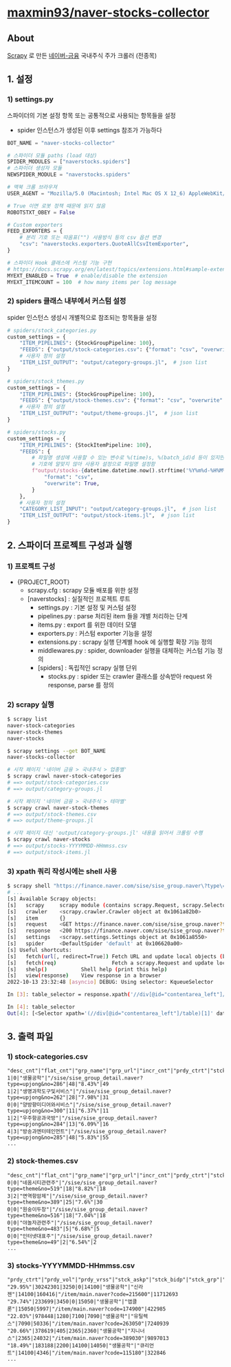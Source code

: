 # [maxmin93/naver-stocks-collector](https://github.com/maxmin93/naver-stocks-collector)

## About

[Scrapy](https://docs.scrapy.org/en/latest/index.html) 로 만든 [네이버-금융](https://finance.naver.com/sise/) 국내주식 주가 크롤러 (전종목)

## 1. 설정

### 1) settings.py

스파이더의 기본 설정 항목 또는 공통적으로 사용되는 항목들을 설정

- spider 인스턴스가 생성된 이후 settings 참조가 가능하다

```python
BOT_NAME = "naver-stocks-collector"

# 스파이더 모듈 paths (load 대상)
SPIDER_MODULES = ["naverstocks.spiders"]
# 스파이더 생성자 모듈
NEWSPIDER_MODULE = "naverstocks.spiders"

# 맥북 크롬 브라우져
USER_AGENT = "Mozilla/5.0 (Macintosh; Intel Mac OS X 12_6) AppleWebKit/537.36 (KHTML, like Gecko) Chrome/106.0.0.0 Safari/537.36"

# True 이면 로봇 정책 때문에 읽지 않음
ROBOTSTXT_OBEY = False

# Custom exporters
FEED_EXPORTERS = {
    # 분리 기호 또는 따옴표("") 사용방식 등의 csv 옵션 변경
    "csv": "naverstocks.exporters.QuoteAllCsvItemExporter",
}

# 스파이더 Hook 클래스에 커스텀 기능 구현
# https://docs.scrapy.org/en/latest/topics/extensions.html#sample-extension
MYEXT_ENABLED = True  # enable/disable the extension
MYEXT_ITEMCOUNT = 100  # how many items per log message
```

### 2) spiders 클래스 내부에서 커스텀 설정

spider 인스턴스 생성시 개별적으로 참조되는 항목들을 설정

```python
# spiders/stock_categories.py
custom_settings = {
    "ITEM_PIPELINES": {StockGroupPipeline: 100},
    "FEEDS": {"output/stock-categories.csv": {"format": "csv", "overwrite": True}},
    # 사용자 정의 설정
    "ITEM_LIST_OUTPUT": "output/category-groups.jl",  # json list
}

# spiders/stock_themes.py
custom_settings = {
    "ITEM_PIPELINES": {StockGroupPipeline: 100},
    "FEEDS": {"output/stock-themes.csv": {"format": "csv", "overwrite": True}},
    # 사용자 정의 설정
    "ITEM_LIST_OUTPUT": "output/theme-groups.jl",  # json list
}

# spiders/stocks.py
custom_settings = {
    "ITEM_PIPELINES": {StockItemPipeline: 100},
    "FEEDS": {
        # 파일명 생성에 사용할 수 있는 변수로 %(time)s, %(batch_id)d 등이 있지만
        # 기호에 알맞지 않아 사용자 설정으로 파일명 설정함
        f"output/stocks-{datetime.datetime.now().strftime('%Y%m%d-%H%M%S')}.csv": {
            "format": "csv",
            "overwrite": True,
        }
    },
    # 사용자 정의 설정
    "CATEGORY_LIST_INPUT": "output/category-groups.jl",  # json list
    "ITEM_LIST_OUTPUT": "output/stock-items.jl",  # json list
}
```

## 2. 스파이더 프로젝트 구성과 실행

### 1) 프로젝트 구성

- {PROJECT_ROOT}
  - scrapy.cfg : scrapy 모듈 배포를 위한 설정
  - [naverstocks] : 실질적인 프로젝트 루트
    - settings.py : 기본 설정 및 커스텀 설정
    - pipelines.py : parse 처리된 item 들을 개별 처리하는 단계
    - items.py : export 를 위한 데이터 모델
    - exporters.py : 커스텀 exporter 기능을 설정
    - extensions.py : scrapy 실행 단계별 hook 에 실행할 확장 기능 정의
    - middlewares.py : spider, downloader 실행을 대체하는 커스텀 기능 정의
    - [spiders] : 독립적인 scrapy 실행 단위
      - stocks.py : spider 또는 crawler 클래스를 상속받아 request 와 response, parse 를 정의

### 2) scrapy 실행

```bash
$ scrapy list
naver-stock-categories
naver-stock-themes
naver-stocks

$ scrapy settings --get BOT_NAME
naver-stocks-collector

# 시작 페이지 '네이버 금융 > 국내주식 > 업종별'
$ scrapy crawl naver-stock-categories
# ==> output/stock-categories.csv
# ==> output/category-groups.jl

# 시작 페이지 '네이버 금융 > 국내주식 > 테마별'
$ scrapy crawl naver-stock-themes
# ==> output/stock-themes.csv
# ==> output/theme-groups.jl

# 시작 페이지 대신 'output/category-groups.jl' 내용을 읽어서 크롤링 수행
$ scrapy crawl naver-stocks
# ==> output/stocks-YYYYMMDD-HHmmss.csv
# ==> output/stock-items.jl
```

### 3) xpath 쿼리 작성시에는 shell 사용

```bash
$ scrapy shell "https://finance.naver.com/sise/sise_group.naver\?type\=upjong"
# ...
[s] Available Scrapy objects:
[s]   scrapy     scrapy module (contains scrapy.Request, scrapy.Selector, etc)
[s]   crawler    <scrapy.crawler.Crawler object at 0x1061a82b0>
[s]   item       {}
[s]   request    <GET https://finance.naver.com/sise/sise_group.naver?type=upjong>
[s]   response   <200 https://finance.naver.com/sise/sise_group.naver?type=upjong>
[s]   settings   <scrapy.settings.Settings object at 0x1061a8550>
[s]   spider     <DefaultSpider 'default' at 0x106620a00>
[s] Useful shortcuts:
[s]   fetch(url[, redirect=True]) Fetch URL and update local objects (by default, redirects are followed)
[s]   fetch(req)                  Fetch a scrapy.Request and update local objects
[s]   shelp()           Shell help (print this help)
[s]   view(response)    View response in a browser
2022-10-13 23:32:48 [asyncio] DEBUG: Using selector: KqueueSelector

In [3]: table_selector = response.xpath('//div[@id="contentarea_left"]/table[contains(@class,"type_1")]')

In [4]: table_selector
Out[4]: [<Selector xpath='(//div[@id="contentarea_left"]/table)[1]' data='<table summary="업종별 전일대비 시세에 관한 표이며 등...'>]
```

## 3. 출력 파일

### 1) stock-categories.csv

```csv
"desc_cnt"|"flat_cnt"|"grp_name"|"grp_url"|"incr_cnt"|"prdy_ctrt"|"stck_cnt"
1|0|"생물공학"|"/sise/sise_group_detail.naver?type=upjong&no=286"|48|"8.43%"|49
1|2|"생명과학도구및서비스"|"/sise/sise_group_detail.naver?type=upjong&no=262"|28|"7.98%"|31
0|0|"양방향미디어와서비스"|"/sise/sise_group_detail.naver?type=upjong&no=300"|11|"6.37%"|11
1|2|"우주항공과국방"|"/sise/sise_group_detail.naver?type=upjong&no=284"|13|"6.09%"|16
4|3|"방송과엔터테인먼트"|"/sise/sise_group_detail.naver?type=upjong&no=285"|48|"5.83%"|55
...
```

### 2) stock-themes.csv

```csv
"desc_cnt"|"flat_cnt"|"grp_name"|"grp_url"|"incr_cnt"|"prdy_ctrt"|"stck_cnt"
0|0|"네옴시티관련주"|"/sise/sise_group_detail.naver?type=theme&no=519"|18|"8.82%"|18
3|2|"면역항암제"|"/sise/sise_group_detail.naver?type=theme&no=389"|25|"7.6%"|30
0|0|"원숭이두창"|"/sise/sise_group_detail.naver?type=theme&no=516"|18|"7.04%"|18
0|0|"야놀자관련주"|"/sise/sise_group_detail.naver?type=theme&no=483"|5|"6.68%"|5
0|0|"인터넷대표주"|"/sise/sise_group_detail.naver?type=theme&no=49"|2|"6.54%"|2
...
```

### 3) stocks-YYYYMMDD-HHmmss.csv

```csv
"prdy_ctrt"|"prdy_vol"|"prdy_vrss"|"stck_askp"|"stck_bidp"|"stck_grp"|"stck_name"|"stck_prpr"|"stck_tr_pbmn"|"stck_url"|"stck_vol"
"29.95%"|30242301|3250|0|14100|"생물공학"|"신라젠"|14100|160416|"/item/main.naver?code=215600"|11712693
"29.74%"|233699|3450|0|15050|"생물공학"|"앱클론"|15050|5997|"/item/main.naver?code=174900"|422985
"22.03%"|978448|1280|7100|7090|"생물공학"|"유틸렉스"|7090|50336|"/item/main.naver?code=263050"|7240939
"20.66%"|378619|405|2365|2360|"생물공학"|"지니너스"|2365|24032|"/item/main.naver?code=389030"|9897013
"18.49%"|183188|2200|14100|14050|"생물공학"|"큐리언트"|14100|4346|"/item/main.naver?code=115180"|322846
...
```
